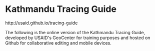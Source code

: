 # Kathmandu Tracing Guide

http://usaid.github.io/tracing-guide

The following is the online version of the Kathmandu Tracing Guide, developed by USAID's GeoCenter for training purposes and hosted on Github for collaborative editing and mobile devices.
